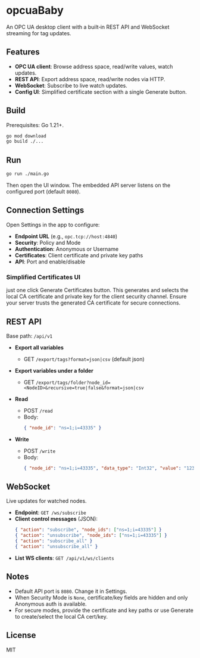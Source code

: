 # opcuaBaby

An OPC UA desktop client with a built‑in REST API and WebSocket streaming for tag updates.

## Features
* __OPC UA client__: Browse address space, read/write values, watch updates.
* __REST API__: Export address space, read/write nodes via HTTP.
* __WebSocket__: Subscribe to live watch updates.
* __Config UI__: Simplified certificate section with a single Generate button.

## Build
Prerequisites: Go 1.21+.

```bash
go mod download
go build ./...
```

## Run
```bash
go run ./main.go
```

Then open the UI window. The embedded API server listens on the configured port (default `8080`).

## Connection Settings
Open Settings in the app to configure:
* __Endpoint URL__ (e.g., `opc.tcp://host:4840`)
* __Security__: Policy and Mode
* __Authentication__: Anonymous or Username
* __Certificates__: Client certificate and private key paths
* __API__: Port and enable/disable

### Simplified Certificates UI
just one click Generate Certificates button. This generates and selects the local CA certificate and private key for the client security channel.  Ensure your server trusts the generated CA certificate for secure connections.

## REST API
Base path: `/api/v1`

* __Export all variables__
  - GET `/export/tags?format=json|csv` (default json)

* __Export variables under a folder__
  - GET `/export/tags/folder?node_id=<NodeID>&recursive=true|false&format=json|csv`

* __Read__
  - POST `/read`
  - Body:
    ```json
    { "node_id": "ns=1;i=43335" }
    ```

* __Write__
  - POST `/write`
  - Body:
    ```json
    { "node_id": "ns=1;i=43335", "data_type": "Int32", "value": "123" }
    ```

## WebSocket
Live updates for watched nodes.

* __Endpoint__: `GET /ws/subscribe`
* __Client control messages__ (JSON):
  ```json
  { "action": "subscribe", "node_ids": ["ns=1;i=43335"] }
  { "action": "unsubscribe", "node_ids": ["ns=1;i=43335"] }
  { "action": "subscribe_all" }
  { "action": "unsubscribe_all" }
  ```
* __List WS clients__: `GET /api/v1/ws/clients`

## Notes
* Default API port is `8080`. Change it in Settings.
* When Security Mode is `None`, certificate/key fields are hidden and only Anonymous auth is available.
* For secure modes, provide the certificate and key paths or use Generate to create/select the local CA cert/key.

## License
MIT
